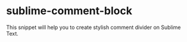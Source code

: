 sublime-comment-block
=====================
This snippet will help you to create stylish comment divider on Sublime Text.
